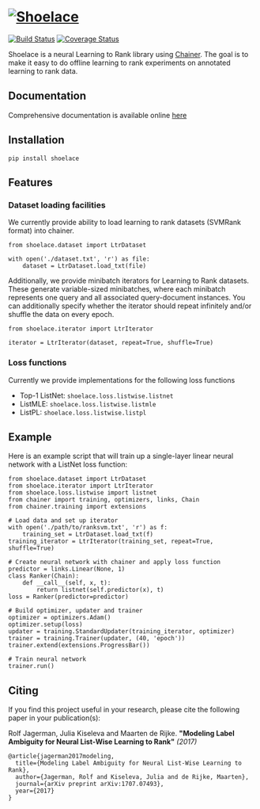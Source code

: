 # [![Shoelace](https://github.com/rjagerman/shoelace/wiki/img/logo.png)](https://github.com/rjagerman/shoelace)

[![Build Status](https://travis-ci.org/rjagerman/shoelace.svg?branch=master)](https://travis-ci.org/rjagerman/shoelace)
[![Coverage Status](https://coveralls.io/repos/github/rjagerman/shoelace/badge.svg?branch=master)](https://coveralls.io/github/rjagerman/shoelace?branch=master)

Shoelace is a neural Learning to Rank library using [Chainer](https://github.com/chainer/chainer). The goal is to make it easy to do offline learning to rank experiments on annotated learning to rank data.

## Documentation

Comprehensive documentation is available online [here](https://rjagerman.github.io/shoelace/)

## Installation

    pip install shoelace

## Features

### Dataset loading facilities

We currently provide ability to load learning to rank datasets (SVMRank format) into chainer.

    from shoelace.dataset import LtrDataset
    
    with open('./dataset.txt', 'r') as file:
        dataset = LtrDataset.load_txt(file)
        
Additionally, we provide minibatch iterators for Learning to Rank datasets. These generate variable-sized minibatches, where each minibatch represents one query and all associated query-document instances. You can additionally specify whether the iterator should repeat infinitely and/or shuffle the data on every epoch.

    from shoelace.iterator import LtrIterator
    
    iterator = LtrIterator(dataset, repeat=True, shuffle=True)

### Loss functions

Currently we provide implementations for the following loss functions

 * Top-1 ListNet: `shoelace.loss.listwise.listnet`
 * ListMLE: `shoelace.loss.listwise.listmle`
 * ListPL: `shoelace.loss.listwise.listpl`

## Example

Here is an example script that will train up a single-layer linear neural network with a ListNet loss function:

    from shoelace.dataset import LtrDataset
    from shoelace.iterator import LtrIterator
    from shoelace.loss.listwise import listnet
    from chainer import training, optimizers, links, Chain
    from chainer.training import extensions
    
    # Load data and set up iterator
    with open('./path/to/ranksvm.txt', 'r') as f:
        training_set = LtrDataset.load_txt(f)
    training_iterator = LtrIterator(training_set, repeat=True, shuffle=True)

    # Create neural network with chainer and apply loss function
    predictor = links.Linear(None, 1)
    class Ranker(Chain):
        def __call__(self, x, t):
            return listnet(self.predictor(x), t)
    loss = Ranker(predictor=predictor)

    # Build optimizer, updater and trainer
    optimizer = optimizers.Adam()
    optimizer.setup(loss)
    updater = training.StandardUpdater(training_iterator, optimizer)
    trainer = training.Trainer(updater, (40, 'epoch'))
    trainer.extend(extensions.ProgressBar())

    # Train neural network
    trainer.run()

## Citing

If you find this project useful in your research, please cite the following paper in your publication(s):

Rolf Jagerman, Julia Kiseleva and Maarten de Rijke. **"Modeling Label Ambiguity for Neural List-Wise Learning to Rank"** *(2017)*

    @article{jagerman2017modeling,
      title={Modeling Label Ambiguity for Neural List-Wise Learning to Rank},
      author={Jagerman, Rolf and Kiseleva, Julia and de Rijke, Maarten},
      journal={arXiv preprint arXiv:1707.07493},
      year={2017}
    }
